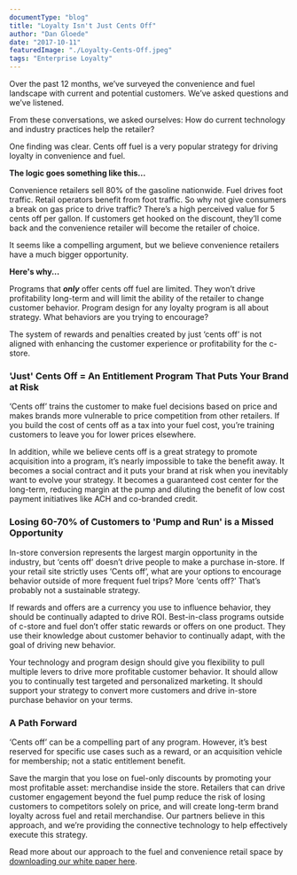 ```yaml
---
documentType: "blog"
title: "Loyalty Isn't Just Cents Off"
author: "Dan Gloede"
date: "2017-10-11"
featuredImage: "./Loyalty-Cents-Off.jpeg"
tags: "Enterprise Loyalty"
---
```


Over the past 12 months, we’ve surveyed the convenience and fuel landscape with current and potential customers.  We’ve asked questions and we’ve listened.

From these conversations, we asked ourselves:  How do current technology and industry practices help the retailer?

One finding was clear. Cents off fuel is a very popular strategy for driving loyalty in convenience and fuel.

**The logic goes something like this...**

Convenience retailers sell 80% of the gasoline nationwide.  Fuel drives foot traffic.  Retail operators benefit from foot traffic.  So why not give consumers a break on gas price to drive traffic?  There’s a high perceived value for 5 cents off per gallon.  If customers get hooked on the discount, they’ll come back and the convenience retailer will become the retailer of choice.

It seems like a compelling argument, but we believe convenience retailers have a much bigger opportunity.

**Here's why...**

Programs that **_only_** offer cents off fuel are limited.  They won’t drive profitability long-term and will limit the ability of the retailer to change customer behavior.  Program design for any loyalty program is all about strategy.  What behaviors are you trying to encourage?

The system of rewards and penalties created by just ‘cents off’ is not aligned with enhancing the customer experience or profitability for the c-store.

### 'Just' Cents Off = An Entitlement Program That Puts Your Brand at Risk
‘Cents off’ trains the customer to make fuel decisions based on price and makes brands more vulnerable to price competition from other retailers. If you build the cost of cents off as a tax into your fuel cost, you’re training customers to leave you for lower prices elsewhere.

In addition, while we believe cents off is a great strategy to promote acquisition into a program, it’s nearly impossible to take the benefit away.  It becomes a social contract and it puts your brand at risk when you inevitably want to evolve your strategy.  It becomes a guaranteed cost center for the long-term, reducing margin at the pump and diluting the benefit of low cost payment initiatives like ACH and co-branded credit.

### Losing 60-70% of Customers to 'Pump and Run' is a Missed Opportunity
In-store conversion represents the largest margin opportunity in the industry, but ‘cents off’ doesn’t drive people to make a purchase in-store.  If your retail site strictly uses ‘Cents off’, what are your options to encourage behavior outside of more frequent fuel trips?  More ‘cents off?’  That’s probably not a sustainable strategy.

If rewards and offers are a currency you use to influence behavior, they should be continually adapted to drive ROI.  Best-in-class programs outside of c-store and fuel don’t offer static rewards or offers on one product.  They use their knowledge about customer behavior to continually adapt, with the goal of driving new behavior.

Your technology and program design should give you flexibility to pull multiple levers to drive more profitable customer behavior.  It should allow you to continually test targeted and personalized marketing.  It should support your strategy to convert more customers and drive in-store purchase behavior on your terms.

### A Path Forward
‘Cents off’ can be a compelling part of any program.  However, it’s best reserved for specific use cases such as a reward, or an acquisition vehicle for membership; not a static entitlement benefit.

Save the margin that you lose on fuel-only discounts by promoting your most profitable asset: merchandise inside the store.  Retailers that can drive customer engagement beyond the fuel pump reduce the risk of losing customers to competitors solely on price, and will create long-term brand loyalty across fuel and retail merchandise. Our partners believe in this approach, and we’re providing the connective technology to help effectively execute this strategy.

Read more about our approach to the fuel and convenience retail space by [downloading our white paper here](/blog/personalizing-convenience-how-technology-is-transforming-the-fuel-convenience-store-industry/).
